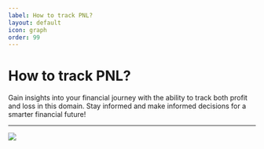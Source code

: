 ```yaml
---
label: How to track PNL?
layout: default
icon: graph
order: 99
---
```


# How to track PNL?

Gain insights into your financial journey with the ability to track both profit and loss in this domain. Stay informed and make informed decisions for a smarter financial future!

---

![ ](/img/guidePost/trackpnl/trackpnl.png)
